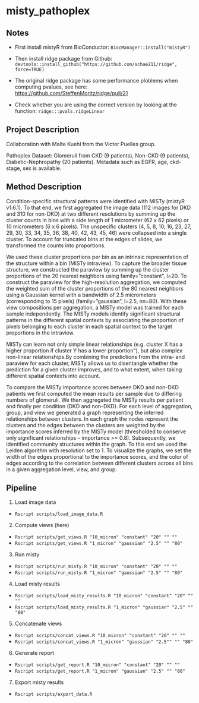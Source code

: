 
# misty_pathoplex

## Notes

- First install mistyR from BioConductor: `BiocManager::install("mistyR")`

- Then install ridge package from Github: `devtools::install_github("https://github.com/schae211/ridge", force=TRUE)`

- The original ridge package has some performance ploblems when computing pvalues, see here: https://github.com/SteffenMoritz/ridge/pull/21

- Check whether you are using the correct version by looking at the function: `ridge:::pvals.ridgeLinear`

## Project Description

Collaboration with Malte Kuehl from the Victor Puelles group.

Pathoplex Dataset: Glomeruli from CKD (9 patients), Non-CKD (9 patients), Diabetic-Nephropathy (20 patients). Metadata such as EGFR, age, ckd-stage, sex is available.

## Method Description

Condition-specific structural patterns were identified with MISTy (mistyR v1.6.1). To that end, we first aggregated the image data (112 images for DKD and 310 for non-DKD) at two different resolutions by summing up the cluster counts in bins with a side length of 1 micrometer (62 x 62 pixels) or 10 micrometers (6 x 6 pixels). The unspecific clusters (4, 5, 8, 10, 16, 23, 27, 29, 30, 33, 34, 35, 36, 38, 40, 42, 43, 45, 46) were collapsed into a single cluster. To account for truncated bins at the edges of slides, we transformed the counts into proportions.

We used these cluster proportions per bin as an intrinsic representation of the structure within a bin (MISTy intraview). To capture the broader tissue structure, we constructed the paraview by summing up the cluster proportions of the 20 nearest neighbors using family=”constant”, l=20. To construct the paraview for the high-resolution aggregation, we computed the weighted sum of the cluster proportions of the 80 nearest neighbors using a Gaussian kernel with a bandwidth of 2.5 micrometers (corresponding to 15 pixels) (family=”gaussian”, l=2.5, nn=80). With these view compositions per aggregation,  a MISTy model was trained for each sample independently. The MISTy models identify significant structural patterns in the different spatial contexts by associating the proportion of pixels belonging to each cluster in each spatial context to the target proportions in the intraview.

MISTy can learn not only simple linear relationships (e.g. cluster X has a higher proportion if cluster Y has a lower proportion"), but also complex non-linear relationships.By combining the predictions from the intra- and paraview for each cluster, MISTy allows us to disentangle whether the prediction for a given cluster improves, and to what extent, when taking different spatial contexts into account.

To compare the MISTy importance scores between DKD and non-DKD patients we first computed the mean results per sample due to differing numbers of glomeruli. We then aggregated the MISTy results per patient and finally per condition (DKD and non-DKD). For each level of aggregation, group, and view we generated a graph representing the inferred relationships between clusters. In each graph the nodes represent the clusters and the edges between the clusters are weighted by the importance scores inferred by the MISTy model (thresholded to conserve only significant relationships – importance >= 0.8). Subsequently, we identified community structures within the graph. To this end we used the Leiden algorithm with resolution set to 1. To visualize the graphs, we set the width of the edges proportional to the importance scores, and the color of edges according to the correlation between different clusters across all bins in a given aggregation level, view, and group.

## Pipeline

1) Load image data

* `Rscript scripts/load_image_data.R`

2) Compute views (here)

* `Rscript scripts/get_views.R "10_micron" "constant" "20" "" ""`
* `Rscript scripts/get_views.R "1_micron" "gaussian" "2.5" "" "80"`

3) Run misty

* `Rscript scripts/run_misty.R "10_micron" "constant" "20" "" ""`
* `Rscript scripts/run_misty.R "1_micron" "gaussian" "2.5" "" "80"`

4) Load misty results

* `Rscript scripts/load_misty_results.R "10_micron" "constant" "20" "" ""`
* `Rscript scripts/load_misty_results.R "1_micron" "gaussian" "2.5" "" "80"`

5) Concatenate views

* `Rscript scripts/concat_views.R "10_micron" "constant" "20" "" ""`
* `Rscript scripts/concat_views.R "1_micron" "gaussian" "2.5"" "" "80"`

6) Generate report

* `Rscript scripts/get_report.R "10_micron" "constant" "20" "" ""`
* `Rscript scripts/get_report.R "1_micron" "gaussian" "2.5" "" "80"`

7) Export misty results

* `Rscript scripts/export_data.R`
